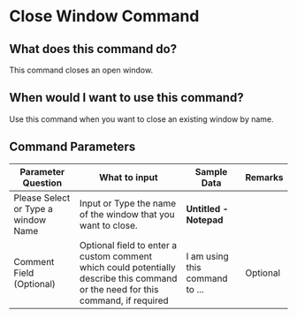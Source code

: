 <!--TITLE: Close Window Command -->
<!-- SUBTITLE: a command in the Window Commands group -->
# Close Window Command


## What does this command do?
This command closes an open window.


## When would I want to use this command?
Use this command when you want to close an existing window by name.


## Command Parameters
| Parameter Question   	| What to input  	|  Sample Data 	| Remarks  	|
| ---                    | ---               | ---           | ---       |
|Please Select or Type a window Name|Input or Type the name of the window that you want to close.|**Untitled - Notepad**||
|Comment Field (Optional)|Optional field to enter a custom comment which could potentially describe this command or the need for this command, if required|I am using this command to ...|Optional|


